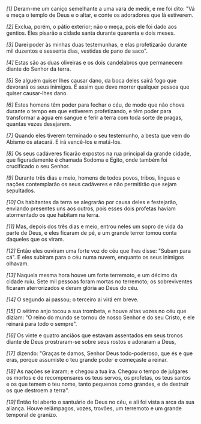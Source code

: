 *[1]* Deram-me um caniço semelhante a uma vara de medir, e me foi dito: "Vá e meça o templo de Deus e o altar, e conte os adoradores que lá estiverem.

*[2]* Exclua, porém, o pátio exterior; não o meça, pois ele foi dado aos gentios. Eles pisarão a cidade santa durante quarenta e dois meses.

*[3]* Darei poder às minhas duas testemunhas, e elas profetizarão durante mil duzentos e sessenta dias, vestidas de pano de saco".

*[4]* Estas são as duas oliveiras e os dois candelabros que permanecem diante do Senhor da terra.

*[5]* Se alguém quiser lhes causar dano, da boca deles sairá fogo que devorará os seus inimigos. É assim que deve morrer qualquer pessoa que quiser causar-lhes dano.

*[6]* Estes homens têm poder para fechar o céu, de modo que não chova durante o tempo em que estiverem profetizando, e têm poder para transformar a água em sangue e ferir a terra com toda sorte de pragas, quantas vezes desejarem.

*[7]* Quando eles tiverem terminado o seu testemunho, a besta que vem do Abismo os atacará. E irá vencê-los e matá-los.

*[8]* Os seus cadáveres ficarão expostos na rua principal da grande cidade, que figuradamente é chamada Sodoma e Egito, onde também foi crucificado o seu Senhor.

*[9]* Durante três dias e meio, homens de todos povos, tribos, línguas e nações contemplarão os seus cadáveres e não permitirão que sejam sepultados.

*[10]* Os habitantes da terra se alegrarão por causa deles e festejarão, enviando presentes uns aos outros, pois esses dois profetas haviam atormentado os que habitam na terra.

*[11]* Mas, depois dos três dias e meio, entrou neles um sopro de vida da parte de Deus, e eles ficaram de pé, e um grande terror tomou conta daqueles que os viram.

*[12]* Então eles ouviram uma forte voz do céu que lhes disse: "Subam para cá". E eles subiram para o céu numa nuvem, enquanto os seus inimigos olhavam.

*[13]* Naquela mesma hora houve um forte terremoto, e um décimo da cidade ruiu. Sete mil pessoas foram mortas no terremoto; os sobreviventes ficaram aterrorizados e deram glória ao Deus do céu.

*[14]* O segundo ai passou; o terceiro ai virá em breve.

*[15]* O sétimo anjo tocou a sua trombeta, e houve altas vozes no céu que diziam: "O reino do mundo se tornou de nosso Senhor e do seu Cristo, e ele reinará para todo o sempre".

*[16]* Os vinte e quatro anciãos que estavam assentados em seus tronos diante de Deus prostraram-se sobre seus rostos e adoraram a Deus,

*[17]* dizendo: "Graças te damos, Senhor Deus todo-poderoso, que és e que eras, porque assumiste o teu grande poder e começaste a reinar.

*[18]* As nações se iraram; e chegou a tua ira. Chegou o tempo de julgares os mortos e de recompensares os teus servos, os profetas, os teus santos e os que temem o teu nome, tanto pequenos como grandes, e de destruir os que destroem a terra".

*[19]* Então foi aberto o santuário de Deus no céu, e ali foi vista a arca da sua aliança. Houve relâmpagos, vozes, trovões, um terremoto e um grande temporal de granizo.

